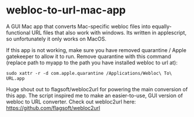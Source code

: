 # webloc-to-url-mac-app
A GUI Mac app that converts Mac-specific webloc files into equally-functional URL files that also work with windows. Its written in applescript, so unfortunately it only works on MacOS.

If this app is not working, make sure you have removed quarantine / Apple gatekeeper to allow it to run. Remove quarantine with this command (replace path to myapp to the path you have installed webloc to url at):
```
sudo xattr -r -d com.apple.quarantine /Applications/Webloc\ To\ URL.app
```

Huge shout out to flagsoft/webloc2url for powering the main conversion of this app. The script inspired me to make an easier-to-use, GUI version of webloc to URL converter. Check out webloc2url here: https://github.com/flagsoft/webloc2url
